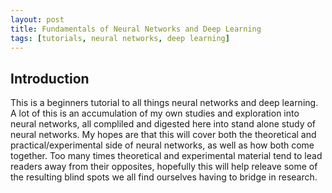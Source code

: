 ```yaml
---
layout: post
title: Fundamentals of Neural Networks and Deep Learning
tags: [tutorials, neural networks, deep learning]
---
```


## Introduction

This is a beginners tutorial to all things neural networks and deep learning.
A lot of this is an accumulation of my own studies and exploration into neural
networks, all compliled and digested here into stand alone study of neural networks.
My hopes are that this will cover both the theoretical and practical/experimental side of
neural networks, as well as how both come together. Too many times theoretical and
experimental material tend to lead readers away from their opposites, hopefully
this will help releave some of the resulting blind spots we all find ourselves
having to bridge in research.

